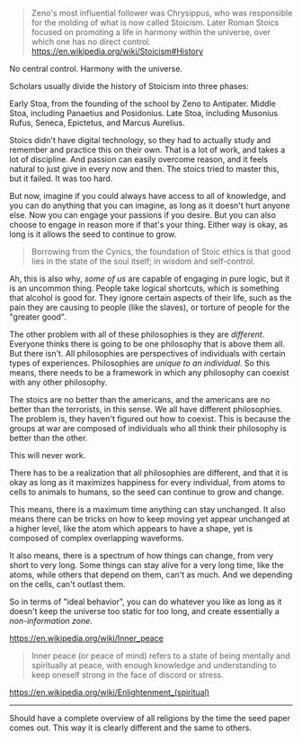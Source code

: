 
> Zeno's most influential follower was Chrysippus, who was responsible for the molding of what is now called Stoicism. Later Roman Stoics focused on promoting a life in harmony within the universe, over which one has no direct control.
https://en.wikipedia.org/wiki/Stoicism#History

No central control.
Harmony with the universe.

Scholars usually divide the history of Stoicism into three phases:

Early Stoa, from the founding of the school by Zeno to Antipater.
Middle Stoa, including Panaetius and Posidonius.
Late Stoa, including Musonius Rufus, Seneca, Epictetus, and Marcus Aurelius.

Stoics didn't have digital technology, so they had to actually study and remember and practice this on their own. That is a lot of work, and takes a lot of discipline. And passion can easily overcome reason, and it feels natural to just give in every now and then. The stoics tried to master this, but it failed. It was too hard.

But now, imagine if you could always have access to all of knowledge, and you can do anything that you can imagine, as long as it doesn't hurt anyone else. Now you can engage your passions if you desire. But you can also choose to engage in reason more if that's your thing. Either way is okay, as long is it allows the seed to continue to grow.

> Borrowing from the Cynics, the foundation of Stoic ethics is that good lies in the state of the soul itself; in wisdom and self-control.

Ah, this is also why, _some of us_ are capable of engaging in pure logic, but it is an uncommon thing. People take logical shortcuts, which is something that alcohol is good for. They ignore certain aspects of their life, such as the pain they are causing to people (like the slaves), or torture of people for the "greater good".

The other problem with all of these philosophies is they are _different_. Everyone thinks there is going to be one philosophy that is above them all. But there isn't. All philosophies are perspectives of individuals with certain types of experiences. Philosophies are _unique to an individual_. So this means, there needs to be a framework in which any philosophy can coexist with any other philosophy.

The stoics are no better than the americans, and the americans are no better than the terrorists, in this sense. We all have different philosophies. The problem is, they haven't figured out how to coexist. This is because the groups at war are composed of individuals who all think their philosophy is better than the other.

This will never work.

There has to be a realization that all philosophies are different, and that it is okay as long as it maximizes happiness for every individual, from atoms to cells to animals to humans, so the seed can continue to grow and change.

This means, there is a maximum time anything can stay unchanged. It also means there can be tricks on how to keep moving yet appear unchanged at a higher level, like the atom which appears to have a shape, yet is composed of complex overlapping waveforms.

It also means, there is a spectrum of how things can change, from very short to very long. Some things can stay alive for a very long time, like the atoms, while others that depend on them, can't as much. And we depending on the cells, can't outlast them.

So in terms of "ideal behavior", you can do whatever you like as long as it doesn't keep the universe too static for too long, and create essentially a _non-information zone_.

https://en.wikipedia.org/wiki/Inner_peace

> Inner peace (or peace of mind) refers to a state of being mentally and spiritually at peace, with enough knowledge and understanding to keep oneself strong in the face of discord or stress.

https://en.wikipedia.org/wiki/Enlightenment_(spiritual)

---

Should have a complete overview of all religions by the time the seed paper comes out. This way it is clearly different and the same to others.
